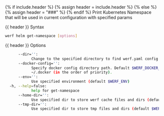 {% if include.header %}
{% assign header = include.header %}
{% else %}
{% assign header = "###" %}
{% endif %}
Print Kubernetes Namespace that will be used in current configuration with specified params

{{ header }} Syntax

```bash
werf helm get-namespace [options]
```

{{ header }} Options

```bash
      --dir='':
            Change to the specified directory to find werf.yaml config
      --docker-config='':
            Specify docker config directory path. Default $WERF_DOCKER_CONFIG or $DOCKER_CONFIG or  
            ~/.docker (in the order of priority).
      --env='':
            Use specified environment (default $WERF_ENV)
  -h, --help=false:
            help for get-namespace
      --home-dir='':
            Use specified dir to store werf cache files and dirs (default $WERF_HOME or ~/.werf)
      --tmp-dir='':
            Use specified dir to store tmp files and dirs (default $WERF_TMP_DIR or system tmp dir)
```

